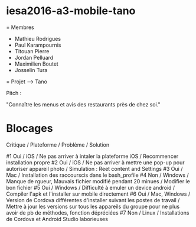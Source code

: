 # iesa2016-a3-mobile-tano

= Membres
  - Mathieu Rodrigues
  - Paul Karampournis
  - Titouan Pierre
  - Jordan Pelluard
  - Maximilien Boutet
  - Josselin Tura
  
= Projet --> Tano

Pitch :

"Connaître les menus et avis des restaurants près de chez soi."


# Blocages

Critique / Plateforme / Problème / Solution

#1
Oui / iOS / Ne pas arriver à intaler la plateforme iOS / Recommencer installation propre
#2
Oui / iOS / Ne pas arriver à mettre une pop-up pour autoriser appareil photo / Simulation : Reet content and Settings
#3
Oui / Mac / Installation des raccourscis dans le bash_profile
#4
Non / Windows / Manque de rgueur, Mauvais fichier modifié pendant 20 minues / Modifier le bon fichier
#5
Oui / Windows / Difficulté à emuler un device android / Compiler l'apk et l'installer sur mobile directement
#6
Oui / Mac, Windows / Version de Cordova différentes d'installer suivant les postes de travail / Mettre à jour les versions sur tous les appareils du groupe pour ne plus avoir de pb de méthodes, fonction dépréciées
#7
Non / Linux / Installations de Cordova et Android Studio laborieuses
